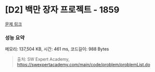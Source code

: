 # [D2] 백만 장자 프로젝트 - 1859 

[문제 링크](https://swexpertacademy.com/main/code/problem/problemDetail.do?contestProbId=AV5LrsUaDxcDFAXc) 

### 성능 요약

메모리: 137,504 KB, 시간: 461 ms, 코드길이: 988 Bytes



> 출처: SW Expert Academy, https://swexpertacademy.com/main/code/problem/problemList.do